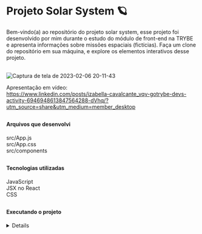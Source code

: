 # Projeto Solar System  🪐
Bem-vindo(a) ao repositório do projeto solar system, esse projeto foi desenvolvido por mim durante o estudo do módulo de front-end na TRYBE e apresenta informações sobre missões espaciais (fictícias). Faça um clone do repositório em sua máquina, e explore os elementos interativos desse projeto.</br></br>

![Captura de tela de 2023-02-06 20-11-43](https://user-images.githubusercontent.com/102598731/217108823-0bf935bd-4faf-4292-b5c1-c72a3a14ee5a.png)

Apresentação em vídeo:</br>
https://www.linkedin.com/posts/izabella-cavalcante_vqv-gotrybe-devs-activity-6946948613847564288-dVhq/?utm_source=share&utm_medium=member_desktop

##

<h4>Arquivos que desenvolvi</h4>
src/App.js</br>
src/App.css</br>
src/components

##

<h4>Tecnologias utilizadas</h4>
JavaScript</br>
JSX no React</br>
CSS

##

<h4>Executando o projeto</h4>
<details>
1. Clone o repositório</br>
• git clone git@github.com:izacavalcante/project-solar-system.git

2. Instalar as dependências</br>
• npm install

3. Crie uma branch a partir da branch master</br>
• Verifique que você está na branch master</br>
Exemplo: git branch</br>
• Se não estiver, mude para a branch master</br>
Exemplo: git checkout master
    
4. Crie uma branch</br>
• Exemplo: git checkout -b fulaninho-solar-system

5. Adicione as mudanças ao stage do Git e faça um commit</br>
• Verifique que as mudanças ainda não estão no stage</br>
Exemplo: git status (deve aparecer listada a pasta fulaninho em vermelho)</br>
• Adicione o novo arquivo ao stage do Git</br>
Exemplo:</br>
git add . (adicionando todas as mudanças - que estavam em vermelho - ao stage do Git)</br>
git status (deve aparecer listado o arquivo fulaninho/README.md em verde)</br>
• Faça o commit inicial</br>
Exemplo:</br>
git commit -m 'Projeto Solar System' (fazendo o primeiro commit)</br>
git status (deve aparecer uma mensagem tipo nothing to commit )
      
6. Adicione a sua branch com o novo commit ao repositório remoto</br>
Usando o exemplo anterior: git push -u origin fulaninho-solar-system

7. Crie um novo Pull Request (PR)


<h4>Executar a aplicação:</h4>
• npm start
</details>
